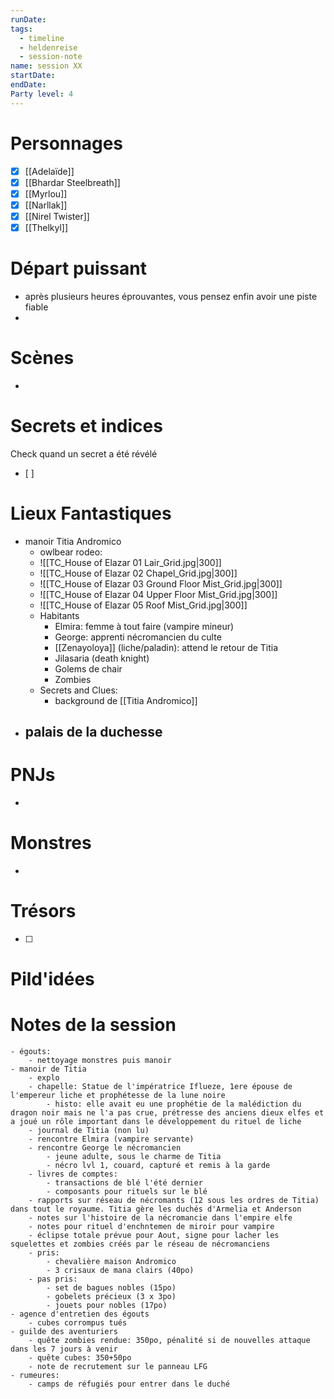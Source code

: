 ```yaml
---
runDate: 
tags:
  - timeline
  - heldenreise
  - session-note
name: session XX
startDate: 
endDate:
Party level: 4
---
```



# Personnages
- [x] [[Adelaïde]]
- [x] [[Bhardar Steelbreath]]
- [x] [[Myrlou]]
- [x] [[Narllak]]
- [x] [[Nirel Twister]]
- [x] [[Thelkyl]]

# Départ puissant
- après plusieurs heures éprouvantes, vous pensez enfin avoir une piste fiable
- 

# Scènes
- 

# Secrets et indices
Check quand un secret a été révélé
- [ ] 

# Lieux Fantastiques

- manoir Titia Andromico
	-  owlbear rodeo: 
	- ![[TC_House of Elazar 01 Lair_Grid.jpg|300]]
	- ![[TC_House of Elazar 02 Chapel_Grid.jpg|300]]
	- ![[TC_House of Elazar 03 Ground Floor Mist_Grid.jpg|300]]
	- ![[TC_House of Elazar 04 Upper Floor Mist_Grid.jpg|300]]
	- ![[TC_House of Elazar 05 Roof Mist_Grid.jpg|300]]
	- Habitants
		- Elmira: femme à tout faire (vampire mineur)
		- George: apprenti nécromancien du culte
		- [[Zenayoloya]] (liche/paladin): attend le retour de Titia
		- Jilasaria (death knight)
		- Golems de chair
		- Zombies
	- Secrets and Clues:
		- background de [[Titia Andromico]]
- palais de la duchesse
	- 

# PNJs
- 

# Monstres
- 

# Trésors
- [ ]


# Pild'idées
> 

# Notes de la session

```
- égouts:
	- nettoyage monstres puis manoir
- manoir de Titia
	- explo
	- chapelle: Statue de l'impératrice Iflueze, 1ere épouse de l'empereur liche et prophétesse de la lune noire
		- histo: elle avait eu une prophétie de la malédiction du dragon noir mais ne l'a pas crue, prétresse des anciens dieux elfes et a joué un rôle important dans le développement du rituel de liche
	- journal de Titia (non lu)
	- rencontre Elmira (vampire servante)
	- rencontre George le nécromancien
		- jeune adulte, sous le charme de Titia
		- nécro lvl 1, couard, capturé et remis à la garde
	- livres de comptes: 
		- transactions de blé l'été dernier
		- composants pour rituels sur le blé
	- rapports sur réseau de nécromants (12 sous les ordres de Titia) dans tout le royaume. Titia gère les duchés d'Armelia et Anderson
	- notes sur l'histoire de la nécromancie dans l'empire elfe
	- notes pour rituel d'enchntemen de miroir pour vampire
	- éclipse totale prévue pour Aout, signe pour lacher les squelettes et zombies créés par le réseau de nécromanciens
	- pris:
		- chevalière maison Andromico
		- 3 crisaux de mana clairs (40po)
	- pas pris:
		- set de bagues nobles (15po)
		- gobelets précieux (3 x 3po)
		- jouets pour nobles (17po)
- agence d'entretien des égouts
	- cubes corrompus tués
- guilde des aventuriers
	- quête zombies rendue: 350po, pénalité si de nouvelles attaque dans les 7 jours à venir
	- quête cubes: 350+50po
	- note de recrutement sur le panneau LFG
- rumeures:
	- camps de réfugiés pour entrer dans le duché
```
